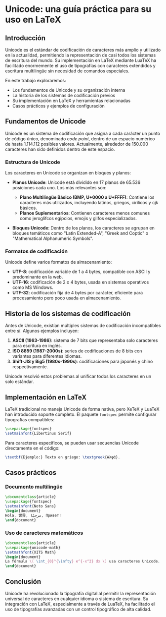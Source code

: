 # Unicode: una guía práctica para su uso en LaTeX

## Introducción

Unicode es el estándar de codificación de caracteres más amplio y utilizado en la actualidad, permitiendo la representación de casi todos los sistemas de escritura del mundo. Su implementación en LaTeX mediante LuaTeX ha facilitado enormemente el uso de tipografías con caracteres extendidos y escritura multilingüe sin necesidad de comandos especiales.

En este trabajo exploraremos:
- Los fundamentos de Unicode y su organización interna
- La historia de los sistemas de codificación previos
- Su implementación en LaTeX y herramientas relacionadas
- Casos prácticos y ejemplos de configuración

## Fundamentos de Unicode

Unicode es un sistema de codificación que asigna a cada carácter un punto de código único, denominado *code point*, dentro de un espacio numérico de hasta 1.114.112 posibles valores. Actualmente, alrededor de 150.000 caracteres han sido definidos dentro de este espacio.

### Estructura de Unicode

Los caracteres en Unicode se organizan en bloques y planos:

- **Planos Unicode**: Unicode está dividido en 17 planos de 65.536 posiciones cada uno. Los más relevantes son:
  - **Plano Multilingüe Básico (BMP, U+0000 a U+FFFF)**: Contiene los caracteres más utilizados, incluyendo latinos, griegos, cirílicos y cjk básicos.
  - **Planos Suplementarios**: Contienen caracteres menos comunes como jeroglífcos egipcios, emojis y glifos especializados.

- **Bloques Unicode**: Dentro de los planos, los caracteres se agrupan en bloques temáticos como "Latin Extended-A", "Greek and Coptic" o "Mathematical Alphanumeric Symbols".

### Formatos de codificación

Unicode define varios formatos de almacenamiento:

- **UTF-8**: codificación variable de 1 a 4 bytes, compatible con ASCII y predominante en la web.
- **UTF-16**: codificación de 2 o 4 bytes, usada en sistemas operativos como MS Windows.
- **UTF-32**: codificación fija de 4 bytes por carácter, eficiente para procesamiento pero poco usada en almacenamiento.

## Historia de los sistemas de codificación

Antes de Unicode, existían múltiples sistemas de codificación incompatibles entre sí. Algunos ejemplos incluyen:

1. **ASCII (1963-1986)**: sistema de 7 bits que representaba solo caracteres para escritura en inglés.
2. **ISO 8859 (1987-2000s)**: series de codificaciones de 8 bits con variantes para diferentes idiomas.
3. **Shift-JIS y Big5 (1980s-1990s)**: codificaciones para japonés y chino respectivamente.

Unicode resolvió estos problemas al unificar todos los caracteres en un solo estándar.

## Implementación en LaTeX

LaTeX tradicional no maneja Unicode de forma nativa, pero XeTeX y LuaTeX han introducido soporte completo. El paquete `fontspec` permite configurar tipografías compatibles:

```latex
\usepackage{fontspec}
\setmainfont{Libertinus Serif}
```

Para caracteres específicos, se pueden usar secuencias Unicode directamente en el código:

```latex
\textbf{Ejemplo:} Texto en griego: \textgreek{Αλφά}.
```

## Casos prácticos

### Documento multilingüe
```latex
\documentclass{article}
\usepackage{fontspec}
\setmainfont{Noto Sans}
\begin{document}
Hola, 世界, مرحبًا, Привет!
\end{document}
```

### Uso de caracteres matemáticos
```latex
\documentclass{article}
\usepackage{unicode-math}
\setmathfont{XITS Math}
\begin{document}
La fórmula \( \int_{0}^{\infty} e^{-x^2} dx \) usa caracteres Unicode.
\end{document}
```

## Conclusión

Unicode ha revolucionado la tipografía digital al permitir la representación universal de caracteres en cualquier idioma o sistema de escritura. Su integración con LaTeX, especialmente a través de LuaTeX, ha facilitado el uso de tipografías avanzadas con un control tipográfico de alta calidad.
